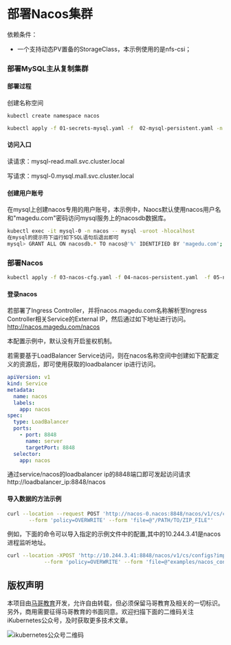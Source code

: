 # 部署Nacos集群

依赖条件：
- 一个支持动态PV置备的StorageClass，本示例使用的是nfs-csi；

### 部署MySQL主从复制集群

#### 部署过程

创建名称空间
```bash
kubectl create namespace nacos
```

```bash
kubectl apply -f 01-secrets-mysql.yaml -f  02-mysql-persistent.yaml -n nacos
```

#### 访问入口

读请求：mysql-read.mall.svc.cluster.local

写请求：mysql-0.mysql.mall.svc.cluster.local

#### 创建用户账号
在mysql上创建nacos专用的用户账号，本示例中，Naocs默认使用nacos用户名和"magedu.com"密码访问mysql服务上的nacosdb数据库。

```bash
kubectl exec -it mysql-0 -n nacos -- mysql -uroot -hlocalhost
在mysql的提示符下运行如下SQL语句后退出即可
mysql> GRANT ALL ON nacosdb.* TO nacos@'%' IDENTIFIED BY 'magedu.com';
```

### 部署Nacos

```bash
kubectl apply -f 03-nacos-cfg.yaml -f 04-nacos-persistent.yaml  -f 05-nacos-service.yaml -n nacos
```

#### 登录nacos
若部署了Ingress Controller，并将nacos.magedu.com名称解析至Ingress Controller相关Service的External IP，然后通过如下地址进行访问。
http://nacos.magedu.com/nacos

本配置示例中，默认没有开启鉴权机制。 

若需要基于LoadBalancer Service访问，则在nacos名称空间中创建如下配置定义的资源后，即可使用获取的loadbalancer ip进行访问。

```yaml
apiVersion: v1
kind: Service
metadata:
  name: nacos
  labels:
    app: nacos
spec:
  type: LoadBalancer
  ports:
    - port: 8848
      name: server
      targetPort: 8848
  selector:
    app: nacos
```

通过service/nacos的loadbalancer ip的8848端口即可发起访问请求
http://loadbalancer_ip:8848/nacos

#### 导入数据的方法示例

```bash
curl --location --request POST 'http://nacos-0.nacos:8848/nacos/v1/cs/configs?import=true&namespace=public' \
       --form 'policy=OVERWRITE' --form 'file=@"/PATH/TO/ZIP_FILE"'
```

例如，下面的命令可以导入指定的示例文件中的配置,其中的10.244.3.41是nacos进程监听地址。
```bash
curl --location -XPOST 'http://10.244.3.41:8848/nacos/v1/cs/configs?import=true&namespace=public' \
            --form 'policy=OVERWRITE' --form 'file=@"examples/nacos_config_20231029.zip"'
```

## 版权声明

本项目由[马哥教育](www.magedu.com)开发，允许自由转载，但必须保留马哥教育及相关的一切标识。另外，商用需要征得马哥教育的书面同意。欢迎扫描下面的二维码关注iKubernetes公众号，及时获取更多技术文章。

![ikubernetes公众号二维码](https://github.com/iKubernetes/Kubernetes_Advanced_Practical_2rd/raw/main/imgs/iKubernetes%E5%85%AC%E4%BC%97%E5%8F%B7%E4%BA%8C%E7%BB%B4%E7%A0%81.jpg)
